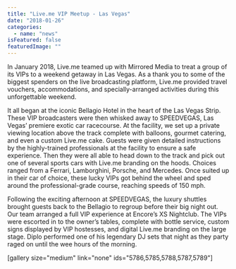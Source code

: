 ```yaml
---
title: "Live.me VIP Meetup - Las Vegas"
date: "2018-01-26"
categories: 
  - name: "news"
isFeatured: false
featuredImage: ""
---
```


In January 2018, Live.me teamed up with Mirrored Media to treat a group of its VIPs to a weekend getaway in Las Vegas. As a thank you to some of the biggest spenders on the live broadcasting platform, Live.me provided travel vouchers, accommodations, and specially-arranged activities during this unforgettable weekend.

It all began at the iconic Bellagio Hotel in the heart of the Las Vegas Strip. These VIP broadcasters were then whisked away to SPEEDVEGAS, Las Vegas’ premiere exotic car racecourse. At the facility, we set up a private viewing location above the track complete with balloons, gourmet catering, and even a custom Live.me cake. Guests were given detailed instructions by the highly-trained professionals at the facility to ensure a safe experience. Then they were all able to head down to the track and pick out one of several sports cars with Live.me branding on the hoods. Choices ranged from a Ferrari, Lamborghini, Porsche, and Mercedes. Once suited up in their car of choice, these lucky VIPs got behind the wheel and sped around the professional-grade course, reaching speeds of 150 mph.

Following the exciting afternoon at SPEEDVEGAS, the luxury shuttles brought guests back to the Bellagio to regroup before their big night out. Our team arranged a full VIP experience at Encore’s XS Nightclub. The VIPs were escorted in to the owner’s tables, complete with bottle service, custom signs displayed by VIP hostesses, and digital Live.me branding on the large stage. Diplo performed one of his legendary DJ sets that night as they party raged on until the wee hours of the morning.

\[gallery size="medium" link="none" ids="5786,5785,5788,5787,5789"\]
